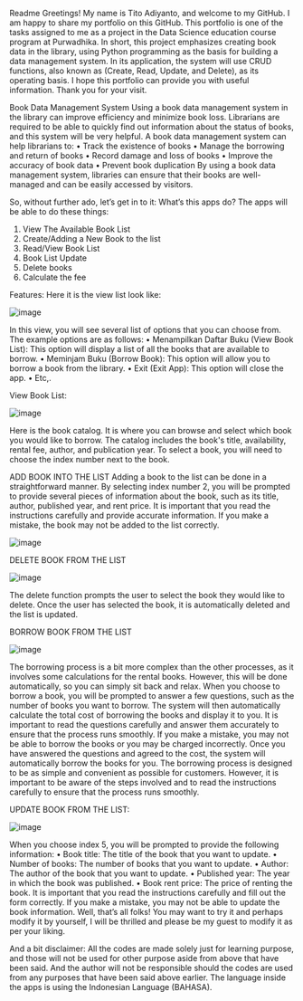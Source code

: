 Readme
Greetings! My name is Tito Adiyanto, and welcome to my GitHub. I am happy to share my portfolio on this GitHub. This portfolio is one of the tasks assigned to me as a project in the Data Science education course program at Purwadhika.
In short, this project emphasizes creating book data in the library, using Python programming as the basis for building a data management system. In its application, the system will use CRUD functions, also known as (Create, Read, Update, and Delete), as its operating basis.
I hope this portfolio can provide you with useful information. Thank you for your visit.

Book Data Management System
Using a book data management system in the library can improve efficiency and minimize book loss. Librarians are required to be able to quickly find out information about the status of books, and this system will be very helpful.
A book data management system can help librarians to:
•	Track the existence of books
•	Manage the borrowing and return of books
•	Record damage and loss of books
•	Improve the accuracy of book data
•	Prevent book duplication
By using a book data management system, libraries can ensure that their books are well-managed and can be easily accessed by visitors.

So, without further ado, let’s get in to it:
What’s this apps do?
The apps will be able to do these things:
1.	View The Available Book List
2.	Create/Adding a New Book to the list
3.	Read/View Book List
4.	Book List Update
5.	Delete books
6.	Calculate the fee


   
Features:
Here it is the view list look like:

![image](https://github.com/thithoe/thithoe/assets/142106669/bba919a9-6ce4-44b6-a16e-8e11c715b435)

 
In this view, you will see several list of options that you can choose from. The example options are as follows:
•	Menampilkan Daftar Buku (View Book List): This option will display a list of all the books that are available to borrow.
•	Meminjam Buku (Borrow Book): This option will allow you to borrow a book from the library.
•	Exit (Exit App): This option will close the app.
•	Etc,.



View Book List:

![image](https://github.com/thithoe/thithoe/assets/142106669/d928c2c0-0df0-4916-8745-d911df7bc721)

 
Here is the book catalog. It is where you can browse and select which book you would like to borrow.
The catalog includes the book's title, availability, rental fee, author, and publication year.
To select a book, you will need to choose the index number next to the book.



ADD BOOK INTO THE LIST
Adding a book to the list can be done in a straightforward manner. By selecting index number 2, you will be prompted to provide several pieces of information about the book, such as its title, author, published year, and rent price.
It is important that you read the instructions carefully and provide accurate information. If you make a mistake, the book may not be added to the list correctly.

 ![image](https://github.com/thithoe/thithoe/assets/142106669/a137d278-9107-4b22-8398-ca7dac0c764f)



DELETE BOOK FROM THE LIST

![image](https://github.com/thithoe/thithoe/assets/142106669/aee832bc-e721-4e32-9d5b-22ba4e50318a)

 
The delete function prompts the user to select the book they would like to delete. Once the user has selected the book, it is automatically deleted and the list is updated.



BORROW BOOK FROM THE LIST

![image](https://github.com/thithoe/thithoe/assets/142106669/8795aad4-ee0f-4d81-98f3-38bd8ecf3927)

 
The borrowing process is a bit more complex than the other processes, as it involves some calculations for the rental books. However, this will be done automatically, so you can simply sit back and relax.
When you choose to borrow a book, you will be prompted to answer a few questions, such as the number of books you want to borrow. The system will then automatically calculate the total cost of borrowing the books and display it to you. 
It is important to read the questions carefully and answer them accurately to ensure that the process runs smoothly. If you make a mistake, you may not be able to borrow the books or you may be charged incorrectly.
Once you have answered the questions and agreed to the cost, the system will automatically borrow the books for you. 
The borrowing process is designed to be as simple and convenient as possible for customers. However, it is important to be aware of the steps involved and to read the instructions carefully to ensure that the process runs smoothly.
 




UPDATE BOOK FROM THE LIST:

  ![image](https://github.com/thithoe/thithoe/assets/142106669/ee06d46e-1bc0-4e80-a05d-98d574ae235a)


When you choose index 5, you will be prompted to provide the following information:
•	Book title: The title of the book that you want to update.
•	Number of books: The number of books that you want to update.
•	Author: The author of the book that you want to update.
•	Published year: The year in which the book was published.
•	Book rent price: The price of renting the book.
It is important that you read the instructions carefully and fill out the form correctly. If you make a mistake, you may not be able to update the book information.
Well, that’s all folks! You may want to try it and perhaps modify it by yourself, I will be thrilled and please be my guest to modify it as per your liking.

And a bit disclaimer:
All the codes are made solely just for learning purpose, and those will not be used for other purpose aside from above that have been said. And the author will not be responsible should the codes are used from any purposes that have been said above earlier. 
The language inside the apps is using the Indonesian Language (BAHASA). 


<!---
This App is created by Tito Adiyanto / @thithoe. You can reach me through any social media GitHub, LinkedIn, IG, and TikTok.
--->
